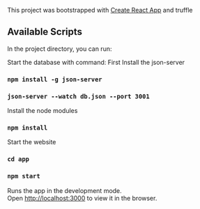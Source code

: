 This project was bootstrapped with [Create React App](https://github.com/facebook/create-react-app) and truffle

## Available Scripts

In the project directory, you can run:

Start the database with command:
First Install the json-server

### `npm install -g json-server`
### `json-server --watch db.json --port 3001`

Install the node modules
### `npm install`

Start the website
### `cd app`
### `npm start`

Runs the app in the development mode.<br />
Open [http://localhost:3000](http://localhost:3000) to view it in the browser.
